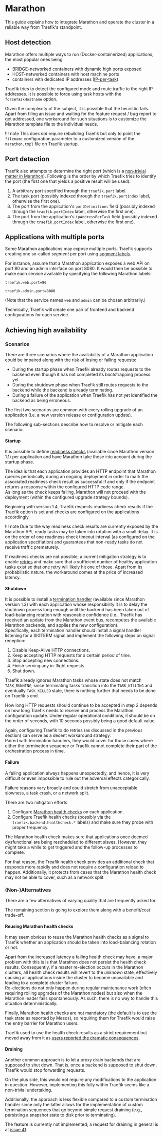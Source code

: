 # Marathon

This guide explains how to integrate Marathon and operate the cluster in a reliable way from Traefik's standpoint.

## Host detection

Marathon offers multiple ways to run (Docker-containerized) applications, the most popular ones being

- BRIDGE-networked containers with dynamic high ports exposed
- HOST-networked containers with host machine ports
- containers with dedicated IP addresses ([IP-per-task](https://mesosphere.github.io/marathon/docs/ip-per-task.html)).

Traefik tries to detect the configured mode and route traffic to the right IP addresses. It is possible to force using task hosts with the `forceTaskHostname` option.

Given the complexity of the subject, it is possible that the heuristic fails.
Apart from filing an issue and waiting for the feature request / bug report to get addressed, one workaround for such situations is to customize the Marathon template file to the individual needs.

!!! note
    This does _not_ require rebuilding Traefik but only to point the `filename` configuration parameter to a customized version of the `marathon.tmpl` file on Traefik startup.

## Port detection

Traefik also attempts to determine the right port (which is a [non-trivial matter in Marathon](https://mesosphere.github.io/marathon/docs/ports.html)).
Following is the order by which Traefik tries to identify the port (the first one that yields a positive result will be used):

1. A arbitrary port specified through the `traefik.port` label.
1. The task port (possibly indexed through the `traefik.portIndex` label, otherwise the first one).
1. The port from the application's `portDefinitions` field (possibly indexed through the `traefik.portIndex` label, otherwise the first one).
1. The port from the application's `ipAddressPerTask` field (possibly indexed through the `traefik.portIndex` label, otherwise the first one).

## Applications with multiple ports

Some Marathon applications may expose multiple ports. Traefik supports creating one so-called _segment_ per port using [segment labels](/configuration/backends/marathon#applications-with-multiple-ports-segment-labels).

For instance, assume that a Marathon application exposes a web API on port 80 and an admin interface on port 8080. It would then be possible to make each service available by specifying the following Marathon labels:

```
traefik.web.port=80
```

```
traefik.admin.port=8080
```

(Note that the service names `web` and `admin` can be chosen arbitrarily.)

Technically, Traefik will create one pair of frontend and backend configurations for each service.

## Achieving high availability

### Scenarios

There are three scenarios where the availability of a Marathon application could be impaired along with the risk of losing or failing requests:

- During the startup phase when Traefik already routes requests to the backend even though it has not completed its bootstrapping process yet.
- During the shutdown phase when Traefik still routes requests to the backend while the backend is already terminating.
- During a failure of the application when Traefik has not yet identified the backend as being erroneous.

The first two scenarios are common with every rolling upgrade of an application (i.e. a new version release or configuration update).

The following sub-sections describe how to resolve or mitigate each scenario.

#### Startup

It is possible to define [readiness checks](https://mesosphere.github.io/marathon/docs/readiness-checks.html) (available since Marathon version 1.1) per application and have Marathon take these into account during the startup phase.

The idea is that each application provides an HTTP endpoint that Marathon queries periodically during an ongoing deployment in order to mark the associated readiness check result as successful if and only if the endpoint returns a response within the configured HTTP code range.  
As long as the check keeps failing, Marathon will not proceed with the deployment (within the configured upgrade strategy bounds).

Beginning with version 1.4, Traefik respects readiness check results if the Traefik option is set and checks are configured on the applications accordingly.

!!! note
    Due to the way readiness check results are currently exposed by the Marathon API, ready tasks may be taken into rotation with a small delay.
    It is on the order of one readiness check timeout interval (as configured on the application specifiation) and guarantees that non-ready tasks do not receive traffic prematurely.

If readiness checks are not possible, a current mitigation strategy is to enable [retries](/configuration/commons#retry-configuration) and make sure that a sufficient number of healthy application tasks exist so that one retry will likely hit one of those.
Apart from its probabilistic nature, the workaround comes at the price of increased latency.

#### Shutdown

It is possible to install a [termination handler](https://mesosphere.github.io/marathon/docs/health-checks.html) (available since Marathon version 1.3) with each application whose responsibility it is to delay the shutdown process long enough until the backend has been taken out of load-balancing rotation with reasonable confidence (i.e., Traefik has received an update from the Marathon event bus, recomputes the available Marathon backends, and applies the new configuration).  
Specifically, each termination handler should install a signal handler listening for a SIGTERM signal and implement the following steps on signal reception:

1. Disable Keep-Alive HTTP connections.
1. Keep accepting HTTP requests for a certain period of time.
1. Stop accepting new connections.
1. Finish serving any in-flight requests.
1. Shut down.

Traefik already ignores Marathon tasks whose state does not match `TASK_RUNNING`; since terminating tasks transition into the `TASK_KILLING` and eventually `TASK_KILLED` state, there is nothing further that needs to be done on Traefik's end.

How long HTTP requests should continue to be accepted in step 2 depends on how long Traefik needs to receive and process the Marathon configuration update.
Under regular operational conditions, it should be on the order of seconds, with 10 seconds possibly being a good default value.

Again, configuring Traefik to do retries (as discussed in the previous section) can serve as a decent workaround strategy.  
Paired with termination handlers, they would cover for those cases where either the termination sequence or Traefik cannot complete their part of the orchestration process in time.

#### Failure

A failing application always happens unexpectedly, and hence, it is very difficult or even impossible to rule out the adversal effects categorically.

Failure reasons vary broadly and could stretch from unacceptable slowness, a task crash, or a network split.

There are two mitigaton efforts:

1. Configure [Marathon health checks](https://mesosphere.github.io/marathon/docs/health-checks.html) on each application.
1. Configure Traefik health checks (possibly via the `traefik.backend.healthcheck.*` labels) and make sure they probe with proper frequency.

The Marathon health check makes sure that applications once deemed dysfunctional are being rescheduled to different slaves.
However, they might take a while to get triggered and the follow-up processes to complete.

For that reason, the Treafik health check provides an additional check that responds more rapidly and does not require a configuration reload to happen.
Additionally, it protects from cases that the Marathon health check may not be able to cover, such as a network split.

### (Non-)Alternatives

There are a few alternatives of varying quality that are frequently asked for.

The remaining section is going to explore them along with a benefit/cost trade-off.

#### Reusing Marathon health checks

It may seem obvious to reuse the Marathon health checks as a signal to Traefik whether an application should be taken into load-balancing rotation or not.

Apart from the increased latency a failing health check may have, a major problem with this is is that Marathon does not persist the health check results.
Consequently, if a master re-election occurs in the Marathon clusters, all health check results will revert to the _unknown_ state, effectively causing all applications inside the cluster to become unavailable and leading to a complete cluster failure.  
Re-elections do not only happen during regular maintenance work (often requiring rolling upgrades of the Marathon nodes) but also when the Marathon leader fails spontaneously.
As such, there is no way to handle this situation deterministically.

Finally, Marathon health checks are not mandatory (the default is to use the task state as reported by Mesos), so requiring them for Traefik would raise the entry barrier for Marathon users.

Traefik used to use the health check results as a strict requirement but moved away from it as [users reported the dramatic consequences](https://github.com/containous/traefik/issues/653).

#### Draining

Another common approach is to let a proxy drain backends that are supposed to shut down.
That is, once a backend is supposed to shut down, Traefik would stop forwarding requests.

On the plus side, this would not require any modifications to the application in question.
However, implementing this fully within Traefik seems like a non-trivial undertaking.

Additionally, the approach is less flexible compared to a custom termination handler since only the latter allows for the implementation of custom termination sequences that go beyond simple request draining (e.g., persisting a snapshot state to disk prior to terminating).

The feature is currently not implemented; a request for draining in general is at [issue 41](https://github.com/containous/traefik/issues/41).
